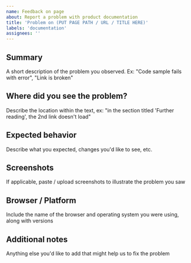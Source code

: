 ```yaml
---
name: Feedback on page
about: Report a problem with product documentation
title: 'Problem on (PUT PAGE PATH / URL / TITLE HERE)'
labels: 'documentation'
assignees: ''
---
```


## Summary
A short description of the problem you observed. Ex: "Code sample fails with error", "Link is broken"

## Where did you see the problem?

Describe the location within the text, ex: "in the section titled 'Further reading', the 2nd link doesn't load"

## Expected behavior
Describe what you expected, changes you'd like to see, etc.

## Screenshots
If applicable, paste / upload screenshots to illustrate the problem you saw

## Browser / Platform
Include the name of the browser and operating system you were using, along with versions

## Additional notes
Anything else you'd like to add that might help us to fix the problem
